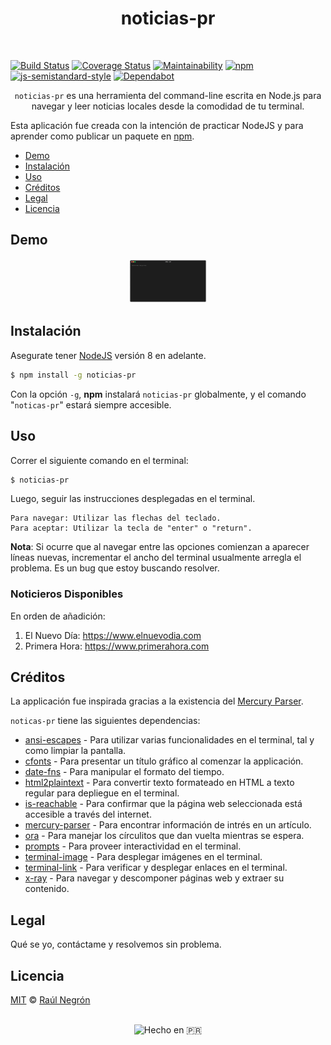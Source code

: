 <h1 align="center">
 noticias-pr
</h1>
<br>
<p align="center">

[![Build Status](https://travis-ci.org/rnegron/noticias-pr-cli.svg?branch=master)](https://travis-ci.org/rnegron/noticias-pr-cli)
[![Coverage Status](https://coveralls.io/repos/github/rnegron/noticias-pr-cli/badge.svg?branch=master)](https://coveralls.io/github/rnegron/noticias-pr-cli?branch=master)
[![Maintainability](https://api.codeclimate.com/v1/badges/d8700b46efaa7e08a8f1/maintainability)](https://codeclimate.com/github/rnegron/noticias-pr-cli/maintainability)
[![npm](https://img.shields.io/npm/v/noticias-pr.svg)](https://www.npmjs.com/package/noticias-pr)
[![js-semistandard-style](https://img.shields.io/badge/code%20style-semistandard-brightgreen.svg?style=flat-square)](https://github.com/Flet/semistandard)
[![Dependabot](https://api.dependabot.com/badges/status?host=github&repo=rnegron/noticias-pr-cli)](https://dependabot.com)

</p>

<p align="center" width><code>noticias-pr</code> es una herramienta del command-line escrita en Node.js para navegar y leer noticias locales desde la comodidad de tu terminal.</p>

Esta aplicación fue creada con la intención de practicar NodeJS y para aprender como publicar un paquete en [npm](https://www.npmjs.com/package/noticias-pr).

- [Demo](#demo)
- [Instalación](#instalación)
- [Uso](#uso)
- [Créditos](#créditos)
- [Legal](#legal)
- [Licencia](#licencia)

## Demo

<p align="center"><img src="/img/cli-demo.gif" style="width: 25%; height: 25%"/></p>

## Instalación

Asegurate tener [NodeJS](https://nodejs.org/en/) versión 8 en adelante.

```bash
$ npm install -g noticias-pr
```

Con la opción `-g`, **npm** instalará `noticias-pr` globalmente, y el comando "`noticas-pr`" estará siempre accesible.

## Uso

Correr el siguiente comando en el terminal:

```bash
$ noticias-pr
```

Luego, seguir las instrucciones desplegadas en el terminal.

    Para navegar: Utilizar las flechas del teclado.
    Para aceptar: Utilizar la tecla de "enter" o "return".

**Nota**: Si ocurre que al navegar entre las opciones comienzan a aparecer líneas nuevas, incrementar el ancho del terminal usualmente arregla el problema. Es un bug que estoy buscando resolver.

### Noticieros Disponibles

En orden de añadición:

1. El Nuevo Día: https://www.elnuevodia.com
2. Primera Hora: https://www.primerahora.com

## Créditos

La applicación fue inspirada gracias a la existencia del [Mercury Parser](https://github.com/postlight/mercury-parser).

`noticas-pr` tiene las siguientes dependencias:

- [ansi-escapes](https://github.com/sindresorhus/ansi-escapes) - Para utilizar varias funcionalidades en el terminal, tal y como limpiar la pantalla.
- [cfonts](https://github.com/dominikwilkowski/cfonts) - Para presentar un título gráfico al comenzar la applicación.
- [date-fns](https://github.com/date-fns/date-fns) - Para manipular el formato del tiempo.
- [html2plaintext](https://github.com/kurttheviking/html2plaintext) - Para convertir texto formateado en HTML a texto regular para depliegue en el terminal.
- [is-reachable](https://github.com/sindresorhus/is-reachable) - Para confirmar que la página web seleccionada está accesible a través del internet.
- [mercury-parser](https://github.com/postlight/mercury-parser) - Para encontrar información de intrés en un artículo.
- [ora](https://github.com/sindresorhus/ora) - Para manejar los círculitos que dan vuelta mientras se espera.
- [prompts](https://github.com/terkelg/prompts) - Para proveer interactividad en el terminal.
- [terminal-image](https://github.com/sindresorhus/terminal-image) - Para desplegar imágenes en el terminal.
- [terminal-link](https://github.com/sindresorhus/terminal-link) - Para verificar y desplegar enlaces en el terminal.
- [x-ray](https://github.com/matthewmueller/x-ray) - Para navegar y descomponer páginas web y extraer su contenido.

## Legal

Qué se yo, contáctame y resolvemos sin problema.

## Licencia

[MIT](LICENSE) &copy; [Raúl Negrón](https://raulnegron.me)

<p align="center">
<br>
	<img height="100" src="/img/pr.png" alt="Hecho en 🇵🇷" />
</p>
